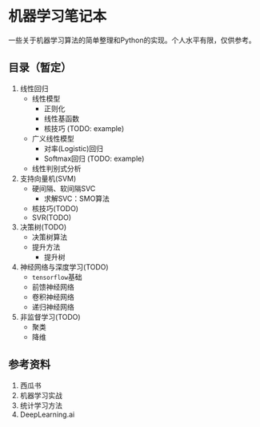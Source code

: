 机器学习笔记本
============
一些关于机器学习算法的简单整理和Python的实现。个人水平有限，仅供参考。

目录（暂定）
----------------
1. 线性回归
    - 线性模型
        + 正则化
        + 线性基函数
        + 核技巧 (TODO: example)
    - 广义线性模型
        + 对率(Logistic)回归
        + Softmax回归 (TODO: example)
    - 线性判别式分析
2. 支持向量机(SVM)
    - 硬间隔、软间隔SVC
        + 求解SVC：SMO算法
    - 核技巧(TODO)
    - SVR(TODO)
3. 决策树(TODO)
    - 决策树算法
    - 提升方法
        + 提升树
4. 神经网络与深度学习(TODO)
    - `tensorflow`基础
    - 前馈神经网络
    - 卷积神经网络
    - 递归神经网络
5. 非监督学习(TODO)
    - 聚类
    - 降维
    

参考资料
------------
1. 西瓜书
2. 机器学习实战
3. 统计学习方法
4. DeepLearning.ai